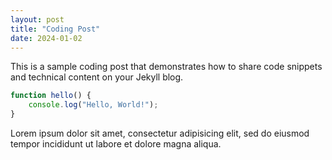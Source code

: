 ```yaml
---
layout: post
title: "Coding Post"
date: 2024-01-02
---
```


This is a sample coding post that demonstrates how to share code snippets and technical content on your Jekyll blog.

```javascript
function hello() {
    console.log("Hello, World!");
}
```

Lorem ipsum dolor sit amet, consectetur adipisicing elit, sed do eiusmod tempor incididunt ut labore et dolore magna aliqua.
